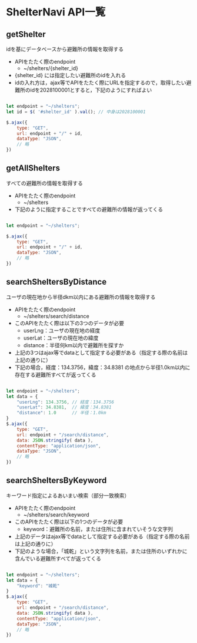 # ShelterNavi API一覧
## getShelter
idを基にデータベースから避難所の情報を取得する
- APIをたたく際のendpoint
    - ~/shelters/{shelter_id}
- {shelter_id} には指定したい避難所のidを入れる
- idの入れ方は，ajax等でAPIをたたく際にURLを指定するので，取得したい避難所のidを2028100001とすると，下記のようにすればよい

```js:shelterNavi.js

let endpoint = "~/shelters";
let id = $( '#shelter_id' ).val(); // 中身は2028100001

$.ajax({
    type: "GET",
    url: endpoint + "/" + id,
    dataType: "JSON",
    // 略
})

```

## getAllShelters
すべての避難所の情報を取得する
- APIをたたく際のendpoint
    - ~/shelters
- 下記のように指定することですべての避難所の情報が返ってくる

```js:shelterNavi.js

let endpoint = "~/shelters";

$.ajax({
    type: "GET",
    url: endpoint + "/" + id,
    dataType: "JSON",
    // 略
})

```

## searchSheltersByDistance
ユーザの現在地から半径dkm以内にある避難所の情報を取得する
- APIをたたく際のendpoint
    - ~/shelters/search/distance
- このAPIをたたく際は以下の3つのデータが必要
    - userLng：ユーザの現在地の経度
    - userLat：ユーザの現在地の緯度
    - distance：半径何km以内で避難所を探すか
- 上記の3つはajax等でdataとして指定する必要がある（指定する際の名前は上記の通りに）
- 下記の場合，経度：134.3756，緯度：34.8381 の地点から半径1.0km以内に存在する避難所すべてが返ってくる

```js:shelterNavi.js

let endpoint = "~/shelters";
let data = {
    "userLng": 134.3756, // 経度：134.3756
    "userLat": 34.8381,  // 緯度：34.8381
    "distance": 1.0      // 半径：1.0km
}
$.ajax({
    type: "GET",
    url: endpoint + "/search/distance",
    data: JSON.stringify( data ),
    contentType: "application/json",
    dataType: "JSON",
    // 略
})

```

## searchSheltersByKeyword
キーワード指定によるあいまい検索（部分一致検索）
- APIをたたく際のendpoint
    - ~/shelters/search/keyword
- このAPIをたたく際は以下の1つのデータが必要
    - keyword：避難所の名前，または住所に含まれていそうな文字列
- 上記のデータはajax等でdataとして指定する必要がある（指定する際の名前は上記の通りに）
- 下記のような場合，「城乾」という文字列を名前，または住所のいずれかに含んでいる避難所すべてが返ってくる

```js:shelterNavi.js

let endpoint = "~/shelters";
let data = {
    "keyword": "城乾"
}
$.ajax({
    type: "GET",
    url: endpoint + "/search/distance",
    data: JSON.stringify( data ),
    contentType: "application/json",
    dataType: "JSON",
    // 略
})

```
